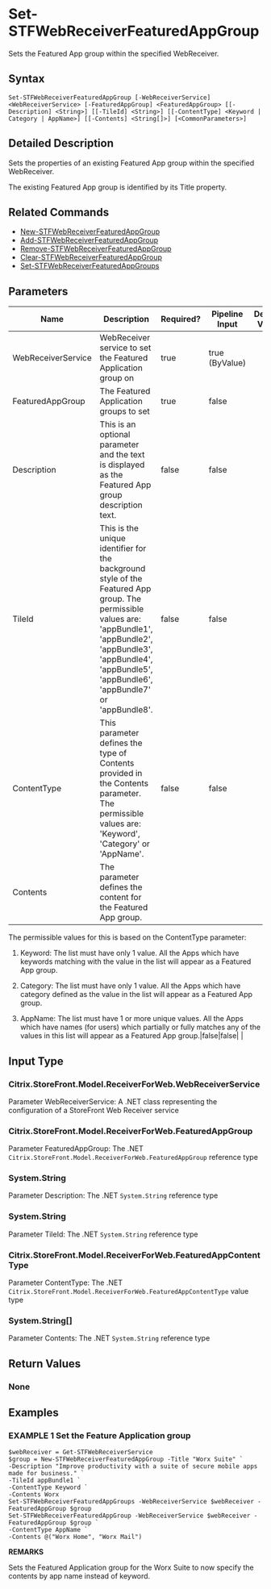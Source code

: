 ﻿# Set-STFWebReceiverFeaturedAppGroup

Sets the Featured App group within the specified WebReceiver.

## Syntax

```
Set-STFWebReceiverFeaturedAppGroup [-WebReceiverService] <WebReceiverService> [-FeaturedAppGroup] <FeaturedAppGroup> [[-Description] <String>] [[-TileId] <String>] [[-ContentType] <Keyword | Category | AppName>] [[-Contents] <String[]>] [<CommonParameters>]
```

## Detailed Description

Sets the properties of an existing Featured App group within the specified WebReceiver.


The existing Featured App group is identified by its Title property.

## Related Commands

* [New-STFWebReceiverFeaturedAppGroup](./New-STFWebReceiverFeaturedAppGroup)
* [Add-STFWebReceiverFeaturedAppGroup](./Add-STFWebReceiverFeaturedAppGroup)
* [Remove-STFWebReceiverFeaturedAppGroup](./Remove-STFWebReceiverFeaturedAppGroup)
* [Clear-STFWebReceiverFeaturedAppGroup](./Clear-STFWebReceiverFeaturedAppGroup)
* [Set-STFWebReceiverFeaturedAppGroups](./Set-STFWebReceiverFeaturedAppGroups)

## Parameters

| Name   | Description | Required? | Pipeline Input | Default Value |
| --- | --- | --- | --- | --- |
|WebReceiverService|WebReceiver service to set the Featured Application group on|true|true (ByValue)| |
|FeaturedAppGroup|The Featured Application groups to set|true|false| |
|Description|This is an optional parameter and the text is displayed as the Featured App group description text.|false|false| |
|TileId|This is the unique identifier for the background style of the Featured App group. The permissible values are: 'appBundle1', 'appBundle2', 'appBundle3', 'appBundle4', 'appBundle5', 'appBundle6', 'appBundle7' or 'appBundle8'.|false|false| |
|ContentType|This parameter defines the type of Contents provided in the Contents parameter. The permissible values are: 'Keyword', 'Category' or 'AppName'.|false|false| |
|Contents|The parameter defines the content for the Featured App group.


The permissible values for this is based on the ContentType parameter:


1. Keyword: The list must have only 1 value. All the Apps which have keywords matching with the value in the list will appear as a Featured App group.


2. Category: The list must have only 1 value. All the Apps which have category defined as the value in the list will appear as a Featured App group.


3. AppName: The list must have 1 or more unique values. All the Apps which have names (for users) which partially or fully matches any of the values in this list will appear as a Featured App group.|false|false| |

## Input Type

### Citrix.StoreFront.Model.ReceiverForWeb.WebReceiverService

Parameter WebReceiverService: A .NET class representing the configuration of a StoreFront Web Receiver service

### Citrix.StoreFront.Model.ReceiverForWeb.FeaturedAppGroup

Parameter FeaturedAppGroup: The .NET `Citrix.StoreFront.Model.ReceiverForWeb.FeaturedAppGroup` reference type

### System.String

Parameter Description: The .NET `System.String` reference type

### System.String

Parameter TileId: The .NET `System.String` reference type

### Citrix.StoreFront.Model.ReceiverForWeb.FeaturedAppContentType

Parameter ContentType: The .NET `Citrix.StoreFront.Model.ReceiverForWeb.FeaturedAppContentType` value type

### System.String[]

Parameter Contents: The .NET `System.String` reference type

## Return Values

### None

## Examples

### EXAMPLE 1 Set the Feature Application group

```
$webReceiver = Get-STFWebReceiverService
$group = New-STFWebReceiverFeaturedAppGroup -Title "Worx Suite" `
-Description "Improve productivity with a suite of secure mobile apps made for business." `
-TileId appBundle1 `
-ContentType Keyword `
-Contents Worx
Set-STFWebReceiverFeaturedAppGroups -WebReceiverService $webReceiver -FeaturedAppGroup $group
Set-STFWebReceiverFeaturedAppGroup -WebReceiverService $webReceiver -FeaturedAppGroup $group `
-ContentType AppName `
-Contents @("Worx Home", "Worx Mail")
```

**REMARKS**

Sets the Featured Application group for the Worx Suite to now specify the contents by app name instead of keyword.
